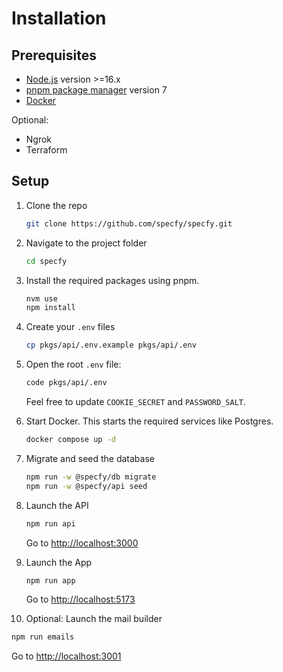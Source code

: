 # Installation

## Prerequisites

- [Node.js](https://nodejs.org/en) version >=16.x
- [pnpm package manager](https://pnpm.io/installation) version 7
- [Docker](https://www.docker.com/get-started/)

Optional:

- Ngrok
- Terraform

## Setup

1. Clone the repo

   ```sh
   git clone https://github.com/specfy/specfy.git
   ```

2. Navigate to the project folder

   ```sh
   cd specfy
   ```

3. Install the required packages using pnpm.

   ```sh
   nvm use
   npm install
   ```

4. Create your `.env` files

   ```sh
   cp pkgs/api/.env.example pkgs/api/.env
   ```

5. Open the root `.env` file:

   ```sh
   code pkgs/api/.env
   ```

   Feel free to update `COOKIE_SECRET` and `PASSWORD_SALT`.

6. Start Docker. This starts the required services like Postgres.

   ```sh
   docker compose up -d
   ```

7. Migrate and seed the database

   ```sh
   npm run -w @specfy/db migrate
   npm run -w @specfy/api seed
   ```

8. Launch the API

   ```sh
   npm run api
   ```

    Go to [http://localhost:3000](http://localhost:3000)

9. Launch the App

   ```sh
   npm run app
   ```

   Go to [http://localhost:5173](http://localhost:5173)

10. Optional: Launch the mail builder

   ```sh
   npm run emails
   ```

   Go to [http://localhost:3001](http://localhost:3001)
